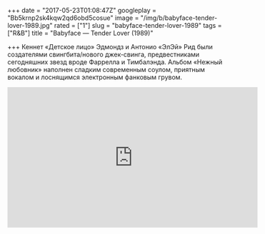 +++
date = "2017-05-23T01:08:47Z"
googleplay = "Bb5krnp2sk4kqw2qd6obd5cosue"
image = "/img/b/babyface-tender-lover-1989.jpg"
rated = ["1"]
slug = "babyface-tender-lover-1989"
tags = ["R&B"]
title = "Babyface — Tender Lover (1989)"

+++
Кеннет &laquo;Детское лицо&raquo; Эдмондз и&nbsp;Антонио &laquo;ЭлЭй&raquo; Рид были создателями свингбита/нового джек-свинга, предвестниками сегодняшних звезд вроде Фаррелла и&nbsp;Тимбалэнда. Альбом &laquo;Нежный любовник&raquo; наполнен сладким современным соулом, приятным вокалом и&nbsp;лоснящимся электронным фанковым грувом.

<iframe width="560" height="315" src="https://www.youtube.com/embed/W3egbD56y-0" frameborder="0" allowfullscreen></iframe>